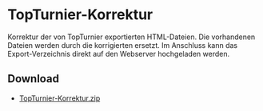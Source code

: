 # TopTurnier-Korrektur

Korrektur der von TopTurnier exportierten HTML-Dateien.  Die vorhandenen Dateien werden durch die korrigierten ersetzt.  Im Anschluss kann das Export-Verzeichnis direkt auf den Webserver hochgeladen werden.

## Download

* [TopTurnier-Korrektur.zip](https://raw.githubusercontent.com/vog/TopTurnier-Korrektur/master/TopTurnier-Korrektur.zip)
